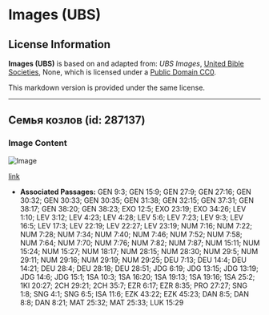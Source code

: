 # Images (UBS)

## License Information

**Images (UBS)** is based on and adapted from: _UBS Images_, [United Bible Societies](https://unitedbiblesocieties.org/), None, which is licensed under a [Public Domain CC0](https://creativecommons.org/public-domain/cc0/).

This markdown version is provided under the same license.



--------------------------------

## Семья козлов (id: 287137)

### Image Content

![Image](https://cdn.aquifer.bible/aquifer-content/resources/Media/WEB-0266_goat_family.jpg)

[link](https://cdn.aquifer.bible/aquifer-content/resources/Media/WEB-0266_goat_family.jpg)

* **Associated Passages:** GEN 9:3; GEN 15:9; GEN 27:9; GEN 27:16; GEN 30:32; GEN 30:33; GEN 30:35; GEN 31:38; GEN 32:15; GEN 37:31; GEN 38:17; GEN 38:20; GEN 38:23; EXO 12:5; EXO 23:19; EXO 34:26; LEV 1:10; LEV 3:12; LEV 4:23; LEV 4:28; LEV 5:6; LEV 7:23; LEV 9:3; LEV 16:5; LEV 17:3; LEV 22:19; LEV 22:27; LEV 23:19; NUM 7:16; NUM 7:22; NUM 7:28; NUM 7:34; NUM 7:40; NUM 7:46; NUM 7:52; NUM 7:58; NUM 7:64; NUM 7:70; NUM 7:76; NUM 7:82; NUM 7:87; NUM 15:11; NUM 15:24; NUM 15:27; NUM 18:17; NUM 28:15; NUM 28:30; NUM 29:5; NUM 29:11; NUM 29:16; NUM 29:19; NUM 29:25; DEU 7:13; DEU 14:4; DEU 14:21; DEU 28:4; DEU 28:18; DEU 28:51; JDG 6:19; JDG 13:15; JDG 13:19; JDG 14:6; JDG 15:1; 1SA 10:3; 1SA 16:20; 1SA 19:13; 1SA 19:16; 1SA 25:2; 1KI 20:27; 2CH 29:21; 2CH 35:7; EZR 6:17; EZR 8:35; PRO 27:27; SNG 1:8; SNG 4:1; SNG 6:5; ISA 11:6; EZK 43:22; EZK 45:23; DAN 8:5; DAN 8:8; DAN 8:21; MAT 25:32; MAT 25:33; LUK 15:29

